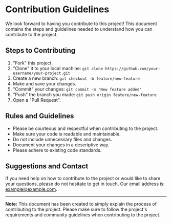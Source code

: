 # Contribution Guidelines

We look forward to having you contribute to this project! This document contains the steps and guidelines needed to understand how you can contribute to the project.

## Steps to Contributing

1. "Fork" this project.
2. "Clone" it to your local machine: `git clone https://github.com/your-username/your-project.git`
3. Create a new branch: `git checkout -b feature/new-feature`
4. Make and save your changes.
5. "Commit" your changes: `git commit -m 'New feature added'`
6. "Push" the branch you made: `git push origin feature/new-feature`
7. Open a "Pull Request".

## Rules and Guidelines

- Please be courteous and respectful when contributing to the project.
- Make sure your code is readable and maintainable.
- Do not include unnecessary files and changes.
- Document your changes in a descriptive way.
- Please adhere to existing code standards.

## Suggestions and Contact

If you need help on how to contribute to the project or would like to share your questions, please do not hesitate to get in touch. Our email address is: example@example.com.

---

**Note:** This document has been created to simply explain the process of contributing to the project. Please make sure to follow the project's requirements and community guidelines when contributing to the project.
